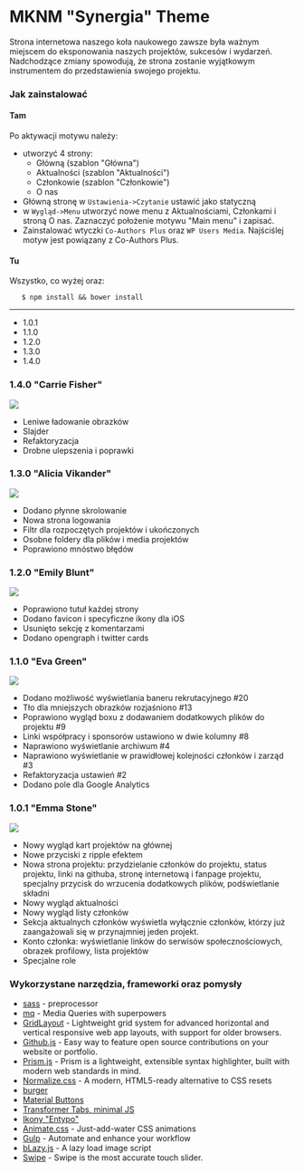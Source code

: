 MKNM "Synergia" Theme
=====================
Strona internetowa naszego koła naukowego zawsze była ważnym miejscem do eksponowania naszych projektów, sukcesów i wydarzeń. Nadchodzące zmiany spowodują, że strona zostanie wyjątkowym instrumentem do przedstawienia swojego projektu.

### Jak zainstalować

#### Tam
Po aktywacji motywu należy:

 - utworzyć 4 strony:
	+ Główną (szablon "Główna")
	+ Aktualności (szablon "Aktualności")
	+ Członkowie (szablon "Członkowie")
	+ O nas
 - Główną stronę w `Ustawienia->Czytanie` ustawić jako statyczną
 - w `Wygląd->Menu` utworzyć nowe menu z Aktualnościami, Członkami i stroną O nas. Zaznaczyć położenie motywu "Main menu" i zapisać.
 - Zainstalować wtyczki `Co-Authors Plus` oraz `WP Users Media`. Najściślej motyw jest powiązany z Co-Authors Plus.

#### Tu
Wszystko, co wyżej oraz:

       $ npm install && bower install


----------


*   1.0.1
*   1.1.0
*   1.2.0
*   1.3.0
*   1.4.0

### 1.4.0 "Carrie Fisher"

![](http://cs628419.vk.me/v628419187/48151/3R20Q-CTUPI.jpg)

* Leniwe ładowanie obrazków
* Slajder
* Refaktoryzacja
* Drobne ulepszenia i poprawki

### 1.3.0 "Alicia Vikander"

![](http://cs627324.vk.me/v627324187/22aa6/i2a2C9psvMI.jpg)

* Dodano płynne skrolowanie
* Nowa strona logowania
* Filtr dla rozpoczętych projektów i ukończonych
* Osobne foldery dla plików i media projektów
* Poprawiono mnóstwo błędów

### 1.2.0 "Emily Blunt"

![](http://cs627828.vk.me/v627828187/26705/3vdCCbSW5t8.jpg)

* Poprawiono tutuł każdej strony
* Dodano favicon i specyficzne ikony dla iOS
* Usunięto sekcję z komentarzami
* Dodano opengraph i twitter cards

### 1.1.0 "Eva Green"

![](http://cs629530.vk.me/v629530187/14ec7/HCZCLdK_B3c.jpg)

* Dodano możliwość wyświetlania baneru rekrutacyjnego #20
* Tło dla mniejszych obrazków rozjaśniono #13
* Poprawiono wygląd boxu z dodawaniem dodatkowych plików do projektu #9
* Linki współpracy i sponsorów ustawiono w dwie kolumny #8
* Naprawiono wyświetlanie archiwum #4
* Naprawiono wyświetlanie w prawidłowej kolejności członków i zarząd #3
* Refaktoryzacja ustawień #2
* Dodano pole dla Google Analytics

### 1.0.1 "Emma Stone"

![](http://cs629530.vk.me/v629530187/14eba/-vi4bzQQlUI.jpg)

*   Nowy wygląd kart projektów na głównej
*   Nowe przyciski z ripple efektem
*   Nowa strona projektu: przydzielanie członków do projektu, status projektu, linki na githuba, stronę internetową i fanpage projektu, specjalny przycisk do wrzucenia dodatkowych plików, podświetlanie składni
* Nowy wygląd aktualności
*   Nowy wygląd listy członków
*   Sekcja aktualnych członków wyświetla wyłącznie członków, którzy już zaangażowali się w przynajmniej jeden projekt.
*   Konto członka: wyświetlanie linków do serwisów społecznościowych, obrazek profilowy, lista projektów
*   Specjalne role

### Wykorzystane narzędzia, frameworki oraz pomysły

*   [sass](http://sass-lang.com/) - preprocessor
*   [mq](https://github.com/sass-mq/sass-mq) - Media Queries with superpowers
*   [GridLayout](https://ghinda.net/gridlayout/) - Lightweight grid system for advanced horizontal and vertical responsive web app layouts, with support for older browsers.
*   [Github.js](http://akshaykumar6.github.io/github-js/) - Easy way to feature open source contributions on your website or portfolio.
*   [Prism.js](http://prismjs.com/index.html) - Prism is a lightweight, extensible syntax highlighter, built with modern web standards in mind.
*   [Normalize.css](http://Normalize.css) - A modern, HTML5-ready alternative to CSS resets
*   [burger](http://codepen.io/bennettfeely/pen/twbyA)
*   [Material Buttons ](http://codepen.io/jreece/pen/myeJBN)
*   [Transformer Tabs, minimal JS ](http://codepen.io/Merri/pen/FAtDq)
*   [Ikony "Entypo"](http://www.entypo.com/)
*   [Animate.css](http://daneden.github.io/animate.css/) -  Just-add-water CSS animations
*   [Gulp](http://gulpjs.com/) - Automate and enhance your workflow
*   [bLazy.js](http://dinbror.dk/blog/blazy/) - A lazy load image script
*   [Swipe](https://github.com/thebird/Swipe) -  Swipe is the most accurate touch slider.

